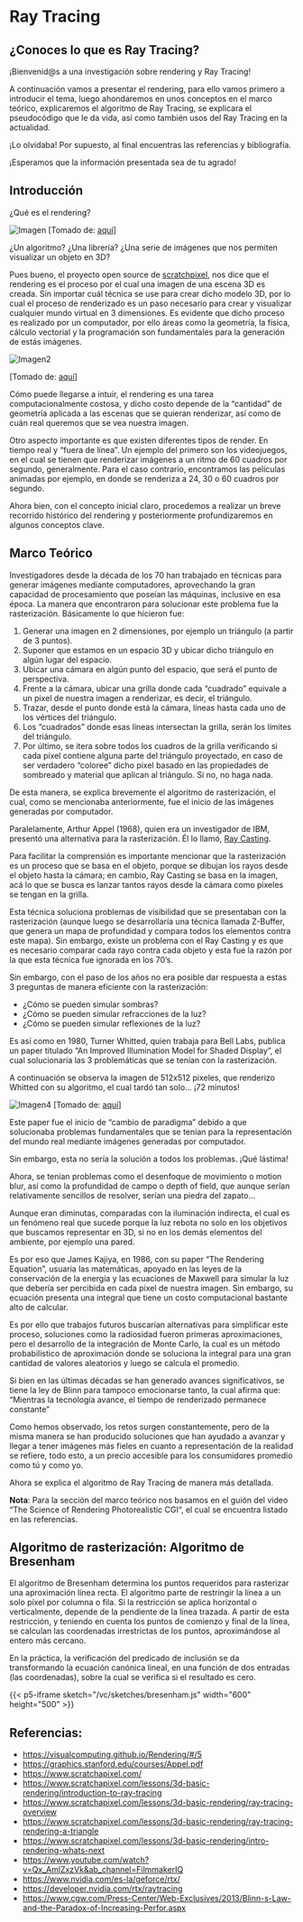 # Ray Tracing

## ¿Conoces lo que es Ray Tracing?


¡Bienvenid@s a una investigación sobre rendering y Ray Tracing!


A continuación vamos a presentar el rendering, para ello vamos primero a introducir el tema, luego ahondaremos en unos conceptos en el marco teórico, explicaremos el algoritmo de Ray Tracing, se explicara el pseudocódigo que le da vida, así como también usos del Ray Tracing en la actualidad.

¡Lo olvidaba! Por supuesto, al final encuentras las referencias y bibliografía.

¡Esperamos que la información presentada sea de tu agrado!

## Introducción

¿Qué es el rendering? 

![Imagen](http://biblus.accasoftware.com/es/wp-content/uploads/sites/3/2017/05/Rendering-vantaggio_header.jpg) [Tomado de: [aquí](http://biblus.accasoftware.com/es/wp-content/uploads/sites/3/2017/05/Rendering-vantaggio_header.jpg)]

¿Un algoritmo? ¿Una librería? ¿Una serie de imágenes que nos permiten visualizar un objeto en 3D?

Pues bueno, el proyecto open source de [scratchpixel](https://www.scratchapixel.com/), nos dice que el rendering es el proceso por el cual una imagen de una escena 3D es creada. Sin importar cuál técnica se use para crear dicho modelo 3D, por lo cual el proceso de renderizado es un paso necesario para crear y visualizar cualquier mundo virtual en 3 dimensiones. Es evidente que dicho proceso es realizado por un computador, por ello áreas como la geometría, la física, cálculo vectorial y la programación son fundamentales para la generación de estás imágenes.

![Imagen2](https://www.scratchapixel.com/images/design/logo_scratchapixel2015.png) 

[Tomado de: [aquí](https://www.scratchapixel.com/images/design/logo_scratchapixel2015.png)]

Cómo puede llegarse a intuir, el rendering es una tarea computacionalmente costosa, y dicho costo depende de la “cantidad” de geometría aplicada a las escenas que se quieran renderizar, así como de cuán real queremos que se vea nuestra imagen.

Otro aspecto importante es que existen diferentes tipos de render. En tiempo real y “fuera de línea”. Un ejemplo del primero son los videojuegos, en el cual se tienen que renderizar imágenes a un ritmo de 60 cuadros por segundo, generalmente. Para el caso contrario, encontramos las películas animadas por ejemplo, en donde se renderiza a 24, 30 o 60 cuadros por segundo.

Ahora bien, con el concepto inicial claro, procedemos a realizar un breve recorrido histórico del rendering y posteriormente profundizaremos en algunos conceptos clave. 

## Marco Teórico

Investigadores desde la década de los 70 han trabajado en técnicas para generar imágenes mediante computadores, aprovechando la gran capacidad de procesamiento que poseían las máquinas, inclusive en esa época. La manera que encontraron para solucionar este problema fue la rasterización. Básicamente lo que hicieron fue:


1. Generar una imagen en 2 dimensiones, por ejemplo un triángulo (a partir de 3 puntos).
2. Suponer que estamos en un espacio 3D y ubicar dicho triángulo en algún lugar del espacio.
3. Ubicar una cámara en algún punto del espacio, que será el punto de perspectiva.
4. Frente a la cámara, ubicar una grilla donde cada “cuadrado” equivale a un pixel de nuestra imagen a renderizar, es decir, el triángulo.
5. Trazar, desde el punto donde está la cámara, líneas hasta cada uno de los vértices del triángulo.
6. Los “cuadrados” donde esas líneas intersectan la grilla, serán los límites del triángulo.
7. Por último, se itera sobre todos los cuadros de la grilla verificando si cada pixel contiene alguna parte del triángulo proyectado, en caso de ser verdadero “coloree” dicho pixel basado en las propiedades de sombreado y material que aplican al triángulo. Si no, no haga nada.

De esta manera, se explica brevemente el algoritmo de rasterización, el cual, como se mencionaba anteriormente, fue el inicio de las imágenes generadas por computador.

Paralelamente, Arthur Appel (1968), quien era un investigador de IBM, presentó una alternativa para la rasterización. Él lo llamó, [Ray Casting](https://graphics.stanford.edu/courses/Appel.pdf). 

Para facilitar la comprensión es importante mencionar que la rasterización es un proceso que se basa en el objeto, porque se dibujan los rayos desde el objeto hasta la cámara; en cambio, Ray Casting se basa en la imagen, acá lo que se busca es lanzar tantos rayos desde la cámara como pixeles se tengan en la grilla.

Esta técnica soluciona problemas de visibilidad que se presentaban con la rasterización (aunque luego se desarrollaría una técnica llamada Z-Buffer, que genera un mapa de profundidad y compara todos los elementos contra este mapa). Sin embargo, existe un problema con el Ray Casting y es que es necesario comparar cada rayo contra cada objeto y esta fue la razón por la que esta técnica fue ignorada en los 70’s.

Sin embargo, con el paso de los años no era posible dar respuesta a estas 3 preguntas de manera eficiente con la rasterización:

* ¿Cómo se pueden simular sombras?
* ¿Cómo se pueden simular refracciones de la luz?
* ¿Cómo se pueden simular reflexiones de la luz?

Es así como en 1980, Turner Whitted, quien trabaja para Bell Labs, publica un paper titulado “An Improved Illumination Model for Shaded Display”, el cual solucionaría las 3 problemáticas que se tenían con la rasterización.

A continuación se observa la imagen de 512x512 pixeles, que renderizo Whitted con su algoritmo, el cual tardó tan solo... ¡72 minutos!

![Imagen4](https://digitalartarchive.siggraph.org/wp-content/uploads/2018/08/1981-Turner_Whitted-Untitles-Ray-Traced-Spheres1979.jpg) [Tomado de: [aquí](https://digitalartarchive.siggraph.org/wp-content/uploads/2018/08/1981-Turner_Whitted-Untitles-Ray-Traced-Spheres1979.jpg)]

Este paper fue el inicio de “cambio de paradigma” debido a que solucionaba problemas fundamentales que se tenían para la representación del mundo real mediante imágenes generadas por computador.

Sin embargo, esta no sería la solución a todos los problemas. ¡Qué lástima!

Ahora, se tenían problemas como el desenfoque de movimiento o motion blur, así como la profundidad de campo o depth of field, que aunque serían relativamente sencillos de resolver, serían una piedra del zapato…

Aunque eran diminutas, comparadas con la iluminación indirecta, el cual es un fenómeno real que sucede porque la luz rebota no solo en los objetivos que buscamos representar en 3D, si no en los demás elementos del ambiente, por ejemplo una pared.

Es por eso que James Kajiya, en 1986, con su paper “The Rendering Equation”, usuaria las matemáticas, apoyado en las leyes de la conservación de la energía  y las ecuaciones de Maxwell para simular la luz que debería ser percibida en cada pixel de nuestra imagen. Sin embargo, su ecuación presenta una integral que tiene un costo computacional bastante alto de calcular.

Es por ello que trabajos futuros buscarían alternativas para simplificar este proceso, soluciones como la radiosidad fueron primeras aproximaciones, pero el desarrollo de la integración de Monte Carlo, la cual es un método probabilístico de aproximación donde se soluciona la integral para una gran cantidad de valores aleatorios y luego se calcula el promedio.

Si bien en las últimas décadas se han generado avances significativos, se tiene la ley de Blinn para tampoco emocionarse tanto, la cual afirma que: “Mientras la tecnología avance, el tiempo de renderizado permanece constante”

Como hemos observado, los retos surgen constantemente, pero de la misma manera se han producido soluciones que han ayudado a avanzar y llegar a tener imágenes más fieles en cuanto a representación de la realidad se refiere, todo esto, a un precio accesible para los consumidores promedio como tú y como yo.

Ahora se explica el algoritmo de Ray Tracing de manera más detallada.

**Nota**: Para la sección del marco teórico nos basamos en el guión del video “The Science of Rendering Photorealistic CGI“, el cual se encuentra listado en las referencias.

## Algoritmo de rasterización: Algoritmo de Bresenham

El algoritmo de Bresenham determina los puntos requeridos para rasterizar una aproximación línea recta. El algoritmo parte de restringir la línea a un solo píxel por columna o fila. Si la restricción se aplica horizontal o verticalmente, depende de la pendiente de la línea trazada. A partir de esta restricción, y teniendo en cuenta los puntos de comienzo y final de la línea, se calculan las coordenadas irrestrictas de los puntos, aproximándose al entero más cercano.

En la práctica, la verificación del predicado de inclusión se da transformando la ecuación canónica lineal, en una función de dos entradas (las coordenadas), sobre la cual se verifica si el resultado es cero.

{{< p5-iframe sketch="/vc/sketches/bresenham.js" width="600" height="500" >}}


## Referencias:

* https://visualcomputing.github.io/Rendering/#/5 
* https://graphics.stanford.edu/courses/Appel.pdf 
* https://www.scratchapixel.com/ 
* https://www.scratchapixel.com/lessons/3d-basic-rendering/introduction-to-ray-tracing 
* https://www.scratchapixel.com/lessons/3d-basic-rendering/ray-tracing-overview 
* https://www.scratchapixel.com/lessons/3d-basic-rendering/ray-tracing-rendering-a-triangle 
* https://www.scratchapixel.com/lessons/3d-basic-rendering/intro-rendering-whats-next 
* https://www.youtube.com/watch?v=Qx_AmlZxzVk&ab_channel=FilmmakerIQ 
* https://www.nvidia.com/es-la/geforce/rtx/ 
* https://developer.nvidia.com/rtx/raytracing 
* https://www.cgw.com/Press-Center/Web-Exclusives/2013/Blinn-s-Law-and-the-Paradox-of-Increasing-Perfor.aspx
